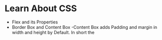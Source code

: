 # Learn About CSS
- Flex and its Properties
- Border Box and Content Box
    -Content Box adds Padding and margin in width and height by Default. In short the 